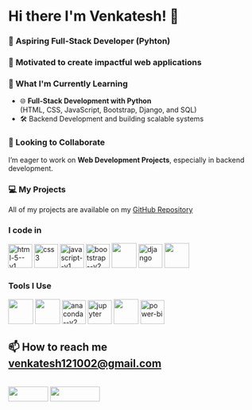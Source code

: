 # Hi there I'm Venkatesh! 👋
### 🚀 **Aspiring Full-Stack Developer (Pyhton)**
### 🌟 **Motivated to create impactful web applications**
### 🔭 What I'm Currently Learning  
- 🌐 **Full-Stack Development with Python**  
  (HTML, CSS, JavaScript, Bootstrap, Django, and SQL)  
- 🛠️ Backend Development and building scalable systems
### 👯 Looking to Collaborate  
I’m eager to work on **Web Development Projects**, especially in backend development. 
### 💻 My Projects  
All of my projects are available on my [GitHub Repository](https://github.com/Venkat121002?tab=repositories)
### I code in
<img width="48" height="48" src="https://img.icons8.com/color/48/html-5--v1.png" alt="html-5--v1"/> <img width="48" height="48" src="https://img.icons8.com/fluency/48/css3.png" alt="css3"/> <img width="48" height="48" src="https://img.icons8.com/color/48/javascript--v1.png" alt="javascript--v1"/> <img width="48" height="48" src="https://img.icons8.com/color/48/bootstrap--v2.png" alt="bootstrap--v2"/> <img height="50" width="50" src="https://img.icons8.com/color/48/000000/python.png" /> <img width="48" height="48" src="https://img.icons8.com/color/48/000000/django.png" alt="django"/> <img height="50" width="50" src="https://img.icons8.com/color/48/000000/mysql-logo.png"/>
### Tools I Use
<img height="50" width="50" src="https://img.icons8.com/color/48/000000/visual-studio-code-2019.png"/> <img height="50" width="50" src="https://img.icons8.com/color/48/000000/pycharm.png"/> <img width="48" height="48" src="https://img.icons8.com/fluency/48/anaconda--v2.png" alt="anaconda--v2"/>   <img width="48" height="48" src="https://img.icons8.com/fluency/48/jupyter.png" alt="jupyter"/> <img height="50" width="50" src="https://img.icons8.com/doodle/48/000000/adobe-photoshop.png"/> <img width="48" height="48" src="https://img.icons8.com/color/48/power-bi.png" alt="power-bi"/>

## 📫 How to reach me **venkatesh121002@gmail.com** 
<br /> [<img width="80" height="30" src="https://img.shields.io/badge/LinkedIn-blue" />](https://www.linkedin.com/in/venkatesh121002/)               [<img width="100" height="30" src="https://img.shields.io/badge/Personal_Portfolio-blue" />](https://venkat121portfolio.netlify.app/)
